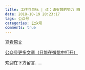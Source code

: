 ```yaml
---
title: 工作与目标 | 读：请有效的努力 四
date: 2018-10-19 20:23:17
tags: 公众号
categories: 公众号
comments: true
---
```


[查看原文](https://mp.weixin.qq.com/s/9g48LApVnlvDv5nHlOHbyg)

[公众号更多文章（只能在微信中打开）](https://mp.weixin.qq.com/mp/profile_ext?action=home&__biz=MzUyMTg5MjA5OA==&scene=123#wechat_redirect)

欢迎在下方留言…… 

<!---more--->